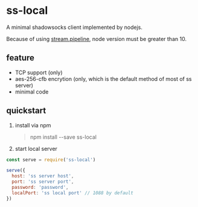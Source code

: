 # ss-local

A minimal shadowsocks client implemented by nodejs.

Because of using [stream.pipeline](https://nodejs.org/dist/latest-v10.x/docs/api/stream.html#stream_stream_pipeline_streams_callback), node version must be greater than 10.

## feature

- TCP support (only)
- aes-256-cfb encrytion (only, which is the default method of most of ss server)
- minimal code

## quickstart

1. install via npm

    > npm install --save ss-local

2. start local server

```javascript
const serve = require('ss-local')

serve({
  host: 'ss server host',
  port: 'ss server port',
  password: 'password',
  localPort: 'ss local port' // 1088 by default
})
```
